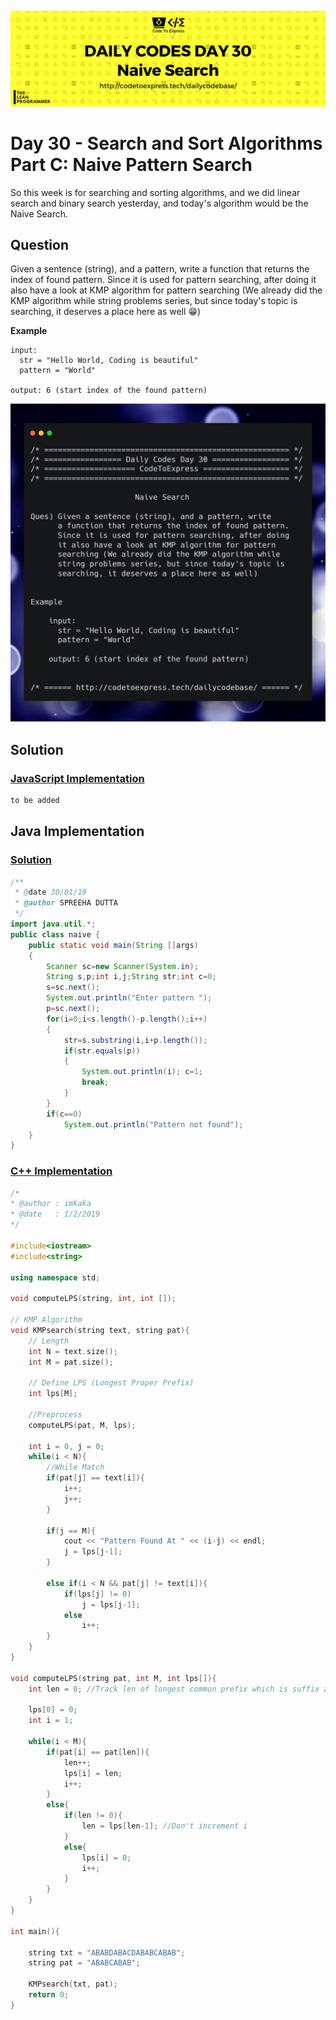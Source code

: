 ![cover](./cover.png)

# Day 30 - Search and Sort Algorithms Part C: Naive Pattern Search

So this week is for searching and sorting algorithms, and we did linear search and binary search yesterday, and today's algorithm would be the Naive Search.

## Question

Given a sentence (string), and a pattern, write a function that returns the index of found pattern. Since it is used for pattern searching, after doing it also have a look at KMP algorithm for pattern searching (We already did the KMP algorithm while string problems series, but since today's topic is searching, it deserves a place here as well 😁)

**Example**

```
input:
  str = "Hello World, Coding is beautiful"
  pattern = "World"

output: 6 (start index of the found pattern)
```

![ques](./ques.png)

## Solution

### [JavaScript Implementation](./JavaScript/naive.js)

```js
to be added
```

## Java Implementation

### [Solution](./Java/naive.java)

```java
/**
 * @date 30/01/19
 * @author SPREEHA DUTTA
 */
import java.util.*;
public class naive {
    public static void main(String []args)
    {
        Scanner sc=new Scanner(System.in);
        String s,p;int i,j;String str;int c=0;
        s=sc.next();
        System.out.println("Enter pattern ");
        p=sc.next();
        for(i=0;i<s.length()-p.length();i++)
        {
            str=s.substring(i,i+p.length());
            if(str.equals(p))
            {
                System.out.println(i); c=1;
                break;
            }
        }
        if(c==0)
            System.out.println("Pattern not found");
    }
}
```

### [C++ Implementation](./C++/naiveSearch.cpp)

```cpp
/*
* @author : imkaka
* @date   : 1/2/2019
*/

#include<iostream>
#include<string>

using namespace std;

void computeLPS(string, int, int []);

// KMP Algorithm
void KMPsearch(string text, string pat){
    // Length
    int N = text.size();
    int M = pat.size();

    // Define LPS (Longest Proper Prefix)
    int lps[M];

    //Preprocess
    computeLPS(pat, M, lps);

    int i = 0, j = 0;
    while(i < N){
        //While Match
        if(pat[j] == text[i]){
            i++;
            j++;
        }

        if(j == M){
            cout << "Pattern Found At " << (i-j) << endl;
            j = lps[j-1];
        }

        else if(i < N && pat[j] != text[i]){
            if(lps[j] != 0)
                j = lps[j-1];
            else
                i++;
        }
    }
}

void computeLPS(string pat, int M, int lps[]){
    int len = 0; //Track len of longest common prefix which is suffix also.

    lps[0] = 0;
    int i = 1;

    while(i < M){
        if(pat[i] == pat[len]){
            len++;
            lps[i] = len;
            i++;
        }
        else{
            if(len != 0){
                len = lps[len-1]; //Don't increment i
            }
            else{
                lps[i] = 0;
                i++;
            }
        }
    }
}

int main(){

    string txt = "ABABDABACDABABCABAB";
    string pat = "ABABCABAB";

    KMPsearch(txt, pat);
    return 0;
}
```

